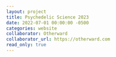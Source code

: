 ```yaml
---
layout: project
title: Psychedelic Science 2023
date: 2022-07-01 00:00:00 -0500
categories: website
collaborator: Otherward
collaborator_url: https://otherward.com
read_only: true
---
```

